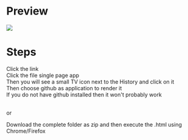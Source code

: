 <h1>Preview</h1>


<img src="https://media.giphy.com/media/l1KVaeEhbwylhL1Di/source.gif"/>




<h1>Steps</h1>

Click the link </br>
Click the file single page app</br>
Then you will see a small TV icon next to the History and click on  it</br>
Then choose github as application to render it </br>
If you do not have github installed then it won't probably work</br>
</br>

or</br>

Download the complete folder as zip and then execute the .html using Chrome/Firefox
